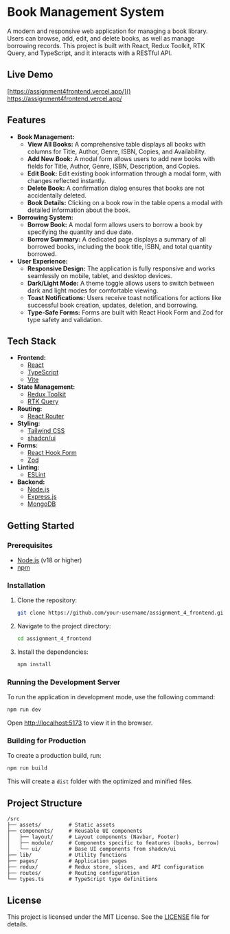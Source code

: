 # Book Management System

A modern and responsive web application for managing a book library. Users can browse, add, edit, and delete books, as well as manage borrowing records. This project is built with React, Redux Toolkit, RTK Query, and TypeScript, and it interacts with a RESTful API.

## Live Demo

[https://assignment4frontend.vercel.app/]() https://assignment4frontend.vercel.app/

## Features

- **Book Management:**
  - **View All Books:** A comprehensive table displays all books with columns for Title, Author, Genre, ISBN, Copies, and Availability.
  - **Add New Book:** A modal form allows users to add new books with fields for Title, Author, Genre, ISBN, Description, and Copies.
  - **Edit Book:** Edit existing book information through a modal form, with changes reflected instantly.
  - **Delete Book:** A confirmation dialog ensures that books are not accidentally deleted.
  - **Book Details:** Clicking on a book row in the table opens a modal with detailed information about the book.
- **Borrowing System:**
  - **Borrow Book:** A modal form allows users to borrow a book by specifying the quantity and due date.
  - **Borrow Summary:** A dedicated page displays a summary of all borrowed books, including the book title, ISBN, and total quantity borrowed.
- **User Experience:**
  - **Responsive Design:** The application is fully responsive and works seamlessly on mobile, tablet, and desktop devices.
  - **Dark/Light Mode:** A theme toggle allows users to switch between dark and light modes for comfortable viewing.
  - **Toast Notifications:** Users receive toast notifications for actions like successful book creation, updates, deletion, and borrowing.
  - **Type-Safe Forms:** Forms are built with React Hook Form and Zod for type safety and validation.

## Tech Stack

- **Frontend:**
  - [React](https://reactjs.org/)
  - [TypeScript](https://www.typescriptlang.org/)
  - [Vite](https://vitejs.dev/)
- **State Management:**
  - [Redux Toolkit](https://redux-toolkit.js.org/)
  - [RTK Query](https://redux-toolkit.js.org/rtk-query/)
- **Routing:**
  - [React Router](https://reactrouter.com/)
- **Styling:**
  - [Tailwind CSS](https://tailwindcss.com/)
  - [shadcn/ui](https://ui.shadcn.com/)
- **Forms:**
  - [React Hook Form](https://react-hook-form.com/)
  - [Zod](https://zod.dev/)
- **Linting:**
  - [ESLint](https://eslint.org/)
- **Backend:**
  - [Node.js](https://nodejs.org/)
  - [Express.js](https://expressjs.com/)
  - [MongoDB](https://www.mongodb.com/)

## Getting Started

### Prerequisites

- [Node.js](https://nodejs.org/en/) (v18 or higher)
- [npm](https://www.npmjs.com/)

### Installation

1. Clone the repository:
   ```bash
   git clone https://github.com/your-username/assignment_4_frontend.git
   ```
2. Navigate to the project directory:
   ```bash
   cd assignment_4_frontend
   ```
3. Install the dependencies:
   ```bash
   npm install
   ```

### Running the Development Server

To run the application in development mode, use the following command:

```bash
npm run dev
```

Open [http://localhost:5173](http://localhost:5173) to view it in the browser.

### Building for Production

To create a production build, run:

```bash
npm run build
```

This will create a `dist` folder with the optimized and minified files.

## Project Structure

```
/src
├── assets/         # Static assets
├── components/     # Reusable UI components
│   ├── layout/     # Layout components (Navbar, Footer)
│   ├── module/     # Components specific to features (books, borrow)
│   └── ui/         # Base UI components from shadcn/ui
├── lib/            # Utility functions
├── pages/          # Application pages
├── redux/          # Redux store, slices, and API configuration
├── routes/         # Routing configuration
└── types.ts        # TypeScript type definitions
```

## License

This project is licensed under the MIT License. See the [LICENSE](LICENSE) file for details.
